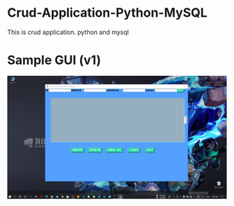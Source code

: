 # Crud-Application-Python-MySQL
This is crud application. python and mysql

# Sample GUI (v1)
![image](https://github.com/Mindula-Dilthushan/Crud-Application-Python-MySQL/blob/master/demo/python-mysql-gui(v1).jpg)
